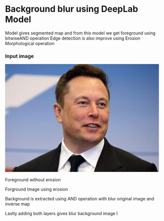 # Background blur using DeepLab Model

Model gives segmented map and from this model we get foreground using bitwiseAND operation
Edge detection is also improve using Erosion Morphological operation 
### Input image
![](images/1.jpg)


Foreground without erosion 
 








Forground Image using erosion

 
Background is extracted using AND operation with blur original image and inverse map 

 
Lastly adding both layers gives blur background image                            I
  
